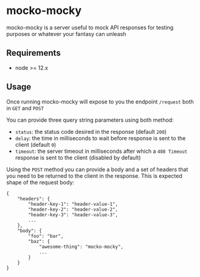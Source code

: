 # mocko-mocky

mocko-mocky is a server useful to mock API responses for testing purposes or whatever your fantasy can unleash

## Requirements

- node >= 12.x

## Usage

Once running mocko-mocky will expose to you the endpoint `/request` both in `GET` and `POST`

You can provide three query string parameters using both method:

- `status`: the status code desired in the response (default `200`)
- `delay`: the time in milliseconds to wait before response is sent to the client (default `0`)
- `timeout`: the server timeout in milliseconds after which a `408 Timeout` response is sent to the client (disabled by default)

Using the `POST` method you can provide a body and a set of headers that you need to be returned to the client in the response. This is expected shape of the request body:

	{
		"headers": {
			"header-key-1": "header-value-1",
			"header-key-2": "header-value-2",
			"header-key-3": "header-value-3",
			...
		},
		"body": {
			"foo": "bar",
			"baz": {
				"awesome-thing": "mocko-mocky",
				...
			}
		}
	}




